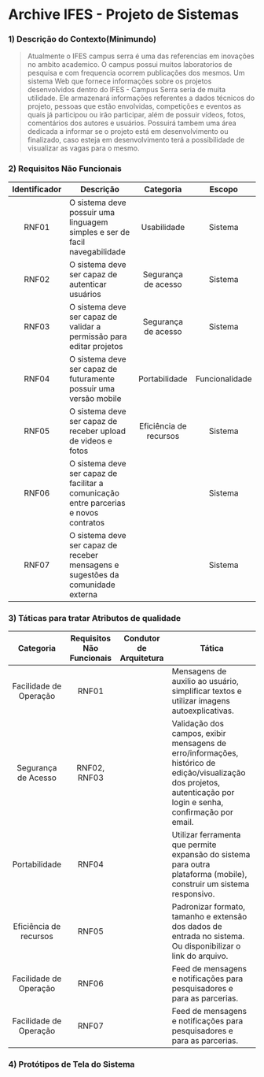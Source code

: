 # Archive IFES - Projeto de Sistemas

### 1) Descrição do Contexto(Minimundo)
> Atualmente o IFES campus serra é uma das referencias em inovações no ambito academico. O campus possui muitos laboratorios de pesquisa e com frequencia ocorrem publicações dos mesmos. Um sistema Web que fornece informações sobre os projetos desenvolvidos dentro do IFES - Campus Serra seria de muita utilidade. Ele armazenará informações referentes a dados técnicos do projeto, pessoas que estão envolvidas, competições e eventos as quais já participou ou irão participar, além de possuir vídeos, fotos, comentários dos autores e usuários. Possuirá tambem uma área dedicada a informar se o projeto está em desenvolvimento ou finalizado, caso esteja em desenvolvimento terá a possibilidade de visualizar as vagas para o mesmo.

### 2) Requisitos Não Funcionais

Identificador | Descrição | Categoria | Escopo 
:---------: | ---------- | :---------: | :---------: |
RNF01 |O sistema deve possuir uma linguagem simples e ser de facil navegabilidade        | Usabilidade | Sistema|
RNF02 |O sistema deve ser capaz de autenticar usuários                                   |Segurança de acesso |Sistema|
RNF03 |O sistema deve ser capaz de validar a permissão para editar projetos              |Segurança de acesso |Sistema|
RNF04 |O sistema deve ser capaz de futuramente possuir uma versão mobile                 |Portabilidade|Funcionalidade|
RNF05 |O sistema deve ser capaz de receber upload de videos e fotos                      |Eficiência de recursos|Sistema |
RNF06 |O sistema deve ser capaz de facilitar a comunicação entre parcerias e novos contratos     |           |Sistema| 
RNF07 |O sistema deve ser capaz de receber mensagens e sugestões da comunidade externa           |           |Sistema|


### 3) Táticas para tratar Atributos de qualidade

Categoria | Requisitos Não Funcionais | Condutor de Arquitetura | Tática  
:---------: | :----------: | --------- | --------- |
Facilidade de Operação |   RNF01      |           |Mensagens de auxilio ao usuário, simplificar textos e utilizar imagens autoexplicativas.             |
Segurança de Acesso | RNF02, RNF03  |           |Validação dos campos, exibir mensagens de erro/informações, histórico de edição/visualização dos projetos, autenticação por login e senha, confirmação por email.          |
   Portabilidade   |    RNF04      |           |Utilizar ferramenta que permite expansão do sistema para outra plataforma (mobile), construir um sistema responsivo.           |
 Eficiência de recursos |    RNF05      |           |Padronizar formato, tamanho e extensão dos dados de entrada no sistema. Ou disponibilizar o link do arquivo.|
Facilidade de Operação |   RNF06      |           |Feed de mensagens e notificações para pesquisadores e para as parcerias.|
Facilidade de Operação |   RNF07      |           |Feed de mensagens e notificações para pesquisadores e para as parcerias.| 


          
### 4) Protótipos de Tela do Sistema

